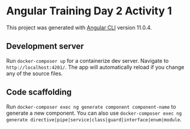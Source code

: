 # Angular Training Day 2 Activity 1

This project was generated with [Angular CLI](https://github.com/angular/angular-cli) version 11.0.4.

## Development server

Run `docker-composer up` for a containerize dev server. Navigate to `http://localhost:4201/`. The app will automatically reload if you change any of the source files.

## Code scaffolding

Run `docker-composer exec ng generate component component-name` to generate a new component. You can also use `docker-composer exec ng generate directive|pipe|service|class|guard|interface|enum|module`.
